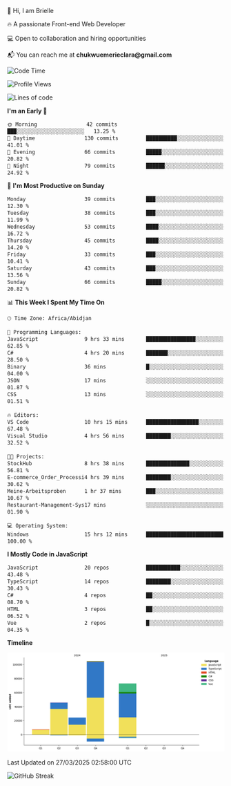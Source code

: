 <div align="left">
  <p>👋 Hi, I am Brielle</p>
  <p>🔥 A passionate Front-end Web Developer</p>
  <p>💻 Open to collaboration and hiring opportunities</p>
  <p>📬 You can reach me at <strong>chukwuemerieclara@gmail.com</strong></p>
</div>


 
 <!--START_SECTION:waka-->
![Code Time](http://img.shields.io/badge/Code%20Time-553%20hrs%206%20mins-blue)

![Profile Views](http://img.shields.io/badge/Profile%20Views-0-blue)

![Lines of code](https://img.shields.io/badge/From%20Hello%20World%20I%27ve%20Written-254.7%20thousand%20lines%20of%20code-blue)

**I'm an Early 🐤** 

```text
🌞 Morning                42 commits          ███░░░░░░░░░░░░░░░░░░░░░░   13.25 % 
🌆 Daytime                130 commits         ██████████░░░░░░░░░░░░░░░   41.01 % 
🌃 Evening                66 commits          █████░░░░░░░░░░░░░░░░░░░░   20.82 % 
🌙 Night                  79 commits          ██████░░░░░░░░░░░░░░░░░░░   24.92 % 
```
📅 **I'm Most Productive on Sunday** 

```text
Monday                   39 commits          ███░░░░░░░░░░░░░░░░░░░░░░   12.30 % 
Tuesday                  38 commits          ███░░░░░░░░░░░░░░░░░░░░░░   11.99 % 
Wednesday                53 commits          ████░░░░░░░░░░░░░░░░░░░░░   16.72 % 
Thursday                 45 commits          ████░░░░░░░░░░░░░░░░░░░░░   14.20 % 
Friday                   33 commits          ███░░░░░░░░░░░░░░░░░░░░░░   10.41 % 
Saturday                 43 commits          ███░░░░░░░░░░░░░░░░░░░░░░   13.56 % 
Sunday                   66 commits          █████░░░░░░░░░░░░░░░░░░░░   20.82 % 
```


📊 **This Week I Spent My Time On** 

```text
🕑︎ Time Zone: Africa/Abidjan

💬 Programming Languages: 
JavaScript               9 hrs 33 mins       ████████████████░░░░░░░░░   62.85 % 
C#                       4 hrs 20 mins       ███████░░░░░░░░░░░░░░░░░░   28.50 % 
Binary                   36 mins             █░░░░░░░░░░░░░░░░░░░░░░░░   04.00 % 
JSON                     17 mins             ░░░░░░░░░░░░░░░░░░░░░░░░░   01.87 % 
CSS                      13 mins             ░░░░░░░░░░░░░░░░░░░░░░░░░   01.51 % 

🔥 Editors: 
VS Code                  10 hrs 15 mins      █████████████████░░░░░░░░   67.48 % 
Visual Studio            4 hrs 56 mins       ████████░░░░░░░░░░░░░░░░░   32.52 % 

🐱‍💻 Projects: 
StockHub                 8 hrs 38 mins       ██████████████░░░░░░░░░░░   56.81 % 
E-commerce_Order_Processi4 hrs 39 mins       ████████░░░░░░░░░░░░░░░░░   30.62 % 
Meine-Arbeitsproben      1 hr 37 mins        ███░░░░░░░░░░░░░░░░░░░░░░   10.67 % 
Restaurant-Management-Sys17 mins             ░░░░░░░░░░░░░░░░░░░░░░░░░   01.90 % 

💻 Operating System: 
Windows                  15 hrs 12 mins      █████████████████████████   100.00 % 
```

**I Mostly Code in JavaScript** 

```text
JavaScript               20 repos            ███████████░░░░░░░░░░░░░░   43.48 % 
TypeScript               14 repos            ████████░░░░░░░░░░░░░░░░░   30.43 % 
C#                       4 repos             ██░░░░░░░░░░░░░░░░░░░░░░░   08.70 % 
HTML                     3 repos             ██░░░░░░░░░░░░░░░░░░░░░░░   06.52 % 
Vue                      2 repos             █░░░░░░░░░░░░░░░░░░░░░░░░   04.35 % 
```



**Timeline**

![Lines of Code chart](https://raw.githubusercontent.com/Brielle28/Brielle28/main/assets/bar_graph.png)


 Last Updated on 27/03/2025 02:58:00 UTC
<!--END_SECTION:waka-->

![GitHub Streak](https://github-readme-streak-stats.herokuapp.com/?user=Brielle28)



